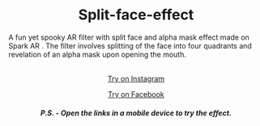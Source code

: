

<h1 align="center">Split-face-effect</h1>

A fun yet spooky AR filter with split face and alpha mask effect made on Spark AR . The filter involves splitting of the face into four quadrants and revelation of an alpha mask upon opening the mouth.</br></br>
<div align="center"> 
  
<a href = "https://www.instagram.com/ar/345142973977783/" target="_blank">Try on Instagram</a> 
  


  
<a href = "https://www.facebook.com/fbcameraeffects/tryit/345142973977783/" target="_blank">Try on Facebook</a> 

</div>



<h5 align= "center">P.S. - Open the links in a mobile device to try the effect.</h5>
